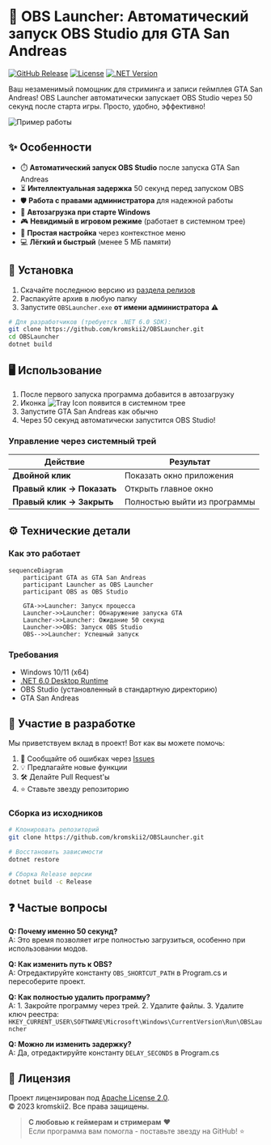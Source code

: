 
# 🚀 OBS Launcher: Автоматический запуск OBS Studio для GTA San Andreas

[![GitHub Release](https://img.shields.io/github/v/release/kromskii2/OBSLauncher?style=for-the-badge)](https://github.com/kromskii2/OBSLauncher/releases)
[![License](https://img.shields.io/badge/License-Apache%202.0-blue.svg?style=for-the-badge)](LICENSE)
[![.NET Version](https://img.shields.io/badge/.NET-6.0-%23512bd4?style=for-the-badge&logo=dotnet)](https://dotnet.microsoft.com)

Ваш незаменимый помощник для стриминга и записи геймплея GTA San Andreas! OBS Launcher автоматически запускает OBS Studio через 50 секунд после старта игры. Просто, удобно, эффективно!

![Пример работы](https://via.placeholder.com/800x400.png/2c3e50/ffffff?text=Screenshot+Placeholder) <!-- Замените на реальный скриншот -->

## ✨ Особенности

- ⏱️ **Автоматический запуск OBS Studio** после запуска GTA San Andreas
- ⏳ **Интеллектуальная задержка** 50 секунд перед запуском OBS
- 🛡️ **Работа с правами администратора** для надежной работы
- 📌 **Автозагрузка при старте Windows**
- 🎮 **Невидимый в игровом режиме** (работает в системном трее)
- 🔧 **Простая настройка** через контекстное меню
- 💻 **Лёгкий и быстрый** (менее 5 МБ памяти)

## 🚀 Установка

1. Скачайте последнюю версию из [раздела релизов](https://github.com/kromskii2/OBSLauncher/releases)
2. Распакуйте архив в любую папку
3. Запустите `OBSLauncher.exe` **от имени администратора** ⚠️

```bash
# Для разработчиков (требуется .NET 6.0 SDK):
git clone https://github.com/kromskii2/OBSLauncher.git
cd OBSLauncher
dotnet build
```

## 🖥️ Использование

1. После первого запуска программа добавится в автозагрузку
2. Иконка ![Tray Icon](https://via.placeholder.com/16/3498db/ffffff?text=O) появится в системном трее
3. Запустите GTA San Andreas как обычно
4. Через 50 секунд автоматически запустится OBS Studio!

### Управление через системный трей
| Действие              | Результат                     |
|-----------------------|-------------------------------|
| **Двойной клик**      | Показать окно приложения      |
| **Правый клик → Показать** | Открыть главное окно       |
| **Правый клик → Закрыть** | Полностью выйти из программы |

## ⚙️ Технические детали

### Как это работает
```mermaid
sequenceDiagram
    participant GTA as GTA San Andreas
    participant Launcher as OBS Launcher
    participant OBS as OBS Studio
    
    GTA->>Launcher: Запуск процесса
    Launcher->>Launcher: Обнаружение запуска GTA
    Launcher->>Launcher: Ожидание 50 секунд
    Launcher->>OBS: Запуск OBS Studio
    OBS-->>Launcher: Успешный запуск
```

### Требования
- Windows 10/11 (x64)
- [.NET 6.0 Desktop Runtime](https://dotnet.microsoft.com/download/dotnet/6.0)
- OBS Studio (установленный в стандартную директорию)
- GTA San Andreas

## 🤝 Участие в разработке

Мы приветствуем вклад в проект! Вот как вы можете помочь:

1. 🐞 Сообщайте об ошибках через [Issues](https://github.com/kromskii2/OBSLauncher/issues)
2. 💡 Предлагайте новые функции
3. 🛠️ Делайте Pull Request'ы
4. ⭐ Ставьте звезду репозиторию

### Сборка из исходников
```bash
# Клонировать репозиторий
git clone https://github.com/kromskii2/OBSLauncher.git

# Восстановить зависимости
dotnet restore

# Сборка Release версии
dotnet build -c Release
```

## ❓ Частые вопросы

**Q: Почему именно 50 секунд?**  
A: Это время позволяет игре полностью загрузиться, особенно при использовании модов.

**Q: Как изменить путь к OBS?**  
A: Отредактируйте константу `OBS_SHORTCUT_PATH` в Program.cs и пересоберите проект.

**Q: Как полностью удалить программу?**  
A: 1. Закройте программу через трей. 2. Удалите файлы. 3. Удалите ключ реестра:  
`HKEY_CURRENT_USER\SOFTWARE\Microsoft\Windows\CurrentVersion\Run\OBSLauncher`

**Q: Можно ли изменить задержку?**  
A: Да, отредактируйте константу `DELAY_SECONDS` в Program.cs

## 📜 Лицензия

Проект лицензирован под [Apache License 2.0](LICENSE).  
© 2023 kromskii2. Все права защищены.

> **С любовью к геймерам и стримерам** ❤️  
> Если программа вам помогла - поставьте звезду на GitHub! ⭐
